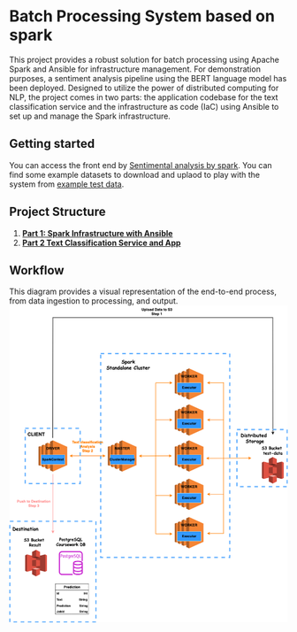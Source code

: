 # Batch Processing System based on spark

This project provides a robust solution for batch processing using Apache Spark and Ansible for infrastructure management. For demonstration purposes, a sentiment analysis pipeline using the BERT language model has been deployed. Designed to utilize the power of distributed computing for NLP, the project comes in two parts: the application codebase for the text classification service and the infrastructure as code (IaC) using Ansible to set up and manage the Spark infrastructure.

## Getting started
You can access the front end by [Sentimental analysis by spark](http://18.171.239.205:4200/). You can find some example datasets to download and uplaod to play with the system from [example test data](http://18.171.62.1:4200/).

## Project Structure

1.  [**Part 1: Spark Infrastructure with Ansible**](./config/README.md)
2.  [**Part 2 Text Classification Service and App**](./analysis/README.md)

## Workflow
This diagram provides a visual representation of the end-to-end process, from data ingestion to processing, and output. ![image](./docs/cw_flow0239.png)



